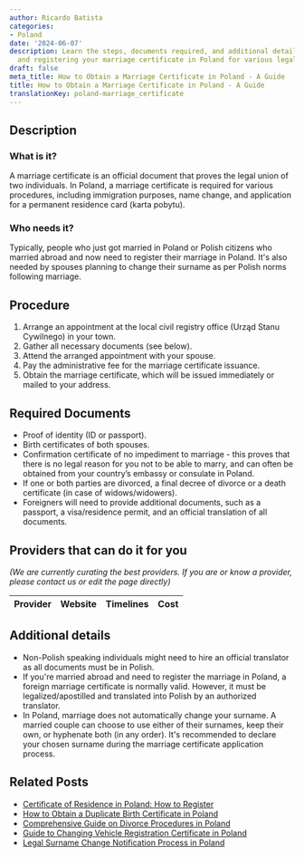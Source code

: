 ```yaml
---
author: Ricardo Batista
categories:
- Poland
date: '2024-06-07'
description: Learn the steps, documents required, and additional details for obtaining
  and registering your marriage certificate in Poland for various legal purposes.
draft: false
meta_title: How to Obtain a Marriage Certificate in Poland - A Guide
title: How to Obtain a Marriage Certificate in Poland - A Guide
translationKey: poland-marriage_certificate
---
```


## Description
### What is it?
A marriage certificate is an official document that proves the legal union of two individuals. In Poland, a marriage certificate is required for various procedures, including immigration purposes, name change, and application for a permanent residence card (karta pobytu). 

### Who needs it?
Typically, people who just got married in Poland or Polish citizens who married abroad and now need to register their marriage in Poland. It's also needed by spouses planning to change their surname as per Polish norms following marriage.

## Procedure
1. Arrange an appointment at the local civil registry office (Urząd Stanu Cywilnego) in your town.
2. Gather all necessary documents (see below).
3. Attend the arranged appointment with your spouse.
4. Pay the administrative fee for the marriage certificate issuance.
5. Obtain the marriage certificate, which will be issued immediately or mailed to your address.

## Required Documents
- Proof of identity (ID or passport).
- Birth certificates of both spouses.
- Confirmation certificate of no impediment to marriage - this proves that there is no legal reason for you not to be able to marry, and can often be obtained from your country’s embassy or consulate in Poland.
- If one or both parties are divorced, a final decree of divorce or a death certificate (in case of widows/widowers).
- Foreigners will need to provide additional documents, such as a passport, a visa/residence permit, and an official translation of all documents.

## Providers that can do it for you

_(We are currently curating the best providers. If you are or know a provider, please contact us or edit the page directly)_

| Provider        |     Website     |     Timelines    |       Cost      |
| --------------- | --------------- |  :-------------: | :-------------: |

## Additional details
- Non-Polish speaking individuals might need to hire an official translator as all documents must be in Polish.
- If you're married abroad and need to register the marriage in Poland, a foreign marriage certificate is normally valid. However, it must be legalized/apostilled and translated into Polish by an authorized translator.
- In Poland, marriage does not automatically change your surname. A married couple can choose to use either of their surnames, keep their own, or hyphenate both (in any order). It's recommended to declare your chosen surname during the marriage certificate application process.


## Related Posts

- [Certificate of Residence in Poland: How to Register](https://tramitit.com/guides/poland/certificate_of_registration_of_residence/)
- [How to Obtain a Duplicate Birth Certificate in Poland](https://tramitit.com/guides/poland/issuance_of_duplicate_birth_certificate/)
- [Comprehensive Guide on Divorce Procedures in Poland](https://tramitit.com/guides/poland/divorce/)
- [Guide to Changing Vehicle Registration Certificate in Poland](https://tramitit.com/guides/poland/change_of_registration_certificate/)
- [Legal Surname Change Notification Process in Poland](https://tramitit.com/guides/poland/change_of_surname_notification/)